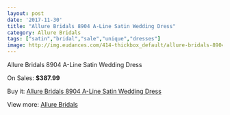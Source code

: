 ```yaml
---
layout: post
date: '2017-11-30'
title: "Allure Bridals 8904 A-Line Satin Wedding Dress"
category: Allure Bridals
tags: ["satin","bridal","sale","unique","dresses"]
image: http://img.eudances.com/414-thickbox_default/allure-bridals-8904-a-line-satin-wedding-dress.jpg
---
```

Allure Bridals 8904 A-Line Satin Wedding Dress

On Sales: **$387.99**
<a href="https://www.eudances.com/en/allure-bridals/128-allure-bridals-8904-a-line-satin-wedding-dress.html"><amp-img layout="responsive" width="600" height="600" src="//img.eudances.com/414-thickbox_default/allure-bridals-8904-a-line-satin-wedding-dress.jpg" alt="Allure Bridals 8904 A-Line Satin Wedding Dress 0" /></a>
<a href="https://www.eudances.com/en/allure-bridals/128-allure-bridals-8904-a-line-satin-wedding-dress.html"><amp-img layout="responsive" width="600" height="600" src="//img.eudances.com/416-thickbox_default/allure-bridals-8904-a-line-satin-wedding-dress.jpg" alt="Allure Bridals 8904 A-Line Satin Wedding Dress 1" /></a>
<a href="https://www.eudances.com/en/allure-bridals/128-allure-bridals-8904-a-line-satin-wedding-dress.html"><amp-img layout="responsive" width="600" height="600" src="//img.eudances.com/415-thickbox_default/allure-bridals-8904-a-line-satin-wedding-dress.jpg" alt="Allure Bridals 8904 A-Line Satin Wedding Dress 2" /></a>

Buy it: [Allure Bridals 8904 A-Line Satin Wedding Dress](https://www.eudances.com/en/allure-bridals/128-allure-bridals-8904-a-line-satin-wedding-dress.html "Allure Bridals 8904 A-Line Satin Wedding Dress")

View more: [Allure Bridals](https://www.eudances.com/en/2-allure-bridals "Allure Bridals")